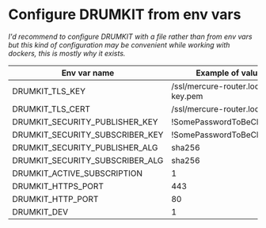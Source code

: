# Configure DRUMKIT from env vars

_I'd recommend to configure DRUMKIT with a file rather than from env vars but this kind of configuration may be
convenient while working with dockers, this is mostly why it exists._

| Env var name                    | Example of value                  |
|---------------------------------|-----------------------------------|
| DRUMKIT_TLS_KEY                 | /ssl/mercure-router.local-key.pem |
| DRUMKIT_TLS_CERT                | /ssl/mercure-router.local.pem     |
| DRUMKIT_SECURITY_PUBLISHER_KEY  | !SomePasswordToBeChanged!         |
| DRUMKIT_SECURITY_SUBSCRIBER_KEY | !SomePasswordToBeChanged!         |
| DRUMKIT_SECURITY_PUBLISHER_ALG  | sha256                            |
| DRUMKIT_SECURITY_SUBSCRIBER_ALG | sha256                            |
| DRUMKIT_ACTIVE_SUBSCRIPTION     | 1                                 |
| DRUMKIT_HTTPS_PORT              | 443                               |
| DRUMKIT_HTTP_PORT               | 80                                |
| DRUMKIT_DEV                     | 1                                 |
